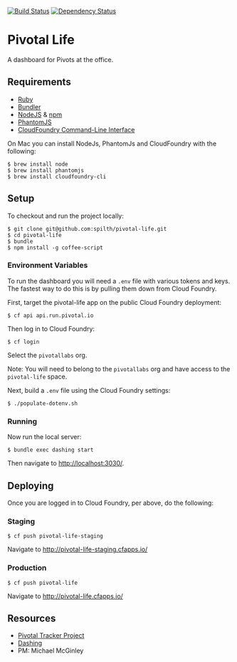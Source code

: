 [![Build Status](https://travis-ci.org/pivotal/pivotal-life.svg)](https://travis-ci.org/pivotal/pivotal-life) [![Dependency Status](https://gemnasium.com/pivotal/pivotal-life.svg)](https://gemnasium.com/pivotal/pivotal-life)

# Pivotal Life

A dashboard for Pivots at the office.

## Requirements

- [Ruby](https://www.ruby-lang.org/en/)
- [Bundler](http://bundler.io/)
- [NodeJS](http://nodejs.org/) & [npm](https://www.npmjs.org/)
- [PhantomJS](http://phantomjs.org)
- [CloudFoundry Command-Line Interface](https://github.com/cloudfoundry/cli)

On Mac you can install NodeJs, PhantomJs and CloudFoundry with the following:

    $ brew install node
    $ brew install phantomjs
    $ brew install cloudfoundry-cli

## Setup

To checkout and run the project locally:

    $ git clone git@github.com:spilth/pivotal-life.git
    $ cd pivotal-life
    $ bundle
    $ npm install -g coffee-script

### Environment Variables

To run the dashboard you will need a `.env` file with various tokens and keys.  The fastest way to do this is by pulling them down from Cloud Foundry.

First, target the pivotal-life app on the public Cloud Foundry deployment:

    $ cf api api.run.pivotal.io

Then log in to Cloud Foundry:
 
    $ cf login

Select the `pivotallabs` org.

Note: You will need to belong to the `pivotallabs` org and have access to the `pivotal-life` space.

Next, build a `.env` file using the Cloud Foundry settings:
   
    $ ./populate-dotenv.sh

### Running

Now run the local server:
    
    $ bundle exec dashing start

Then navigate to <http://localhost:3030/>.

## Deploying

Once you are logged in to Cloud Foundry, per above, do the following:

### Staging

    $ cf push pivotal-life-staging

Navigate to <http://pivotal-life-staging.cfapps.io/>

### Production

    $ cf push pivotal-life

Navigate to <http://pivotal-life.cfapps.io/>

## Resources

- [Pivotal Tracker Project](https://www.pivotaltracker.com/s/projects/950406)
- [Dashing](http://shopify.github.com/dashing)
- PM: Michael McGinley

